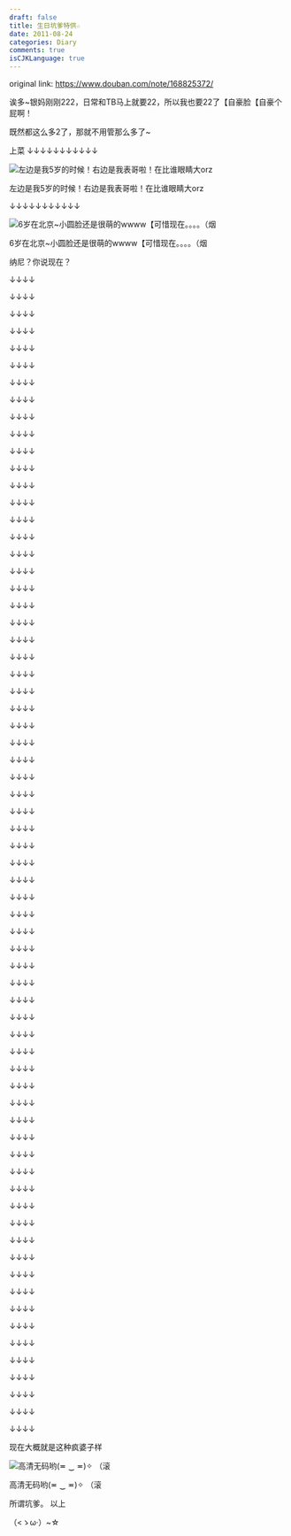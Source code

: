 ```yaml
---
draft: false
title: 生日坑爹特供☆
date: 2011-08-24
categories: Diary
comments: true
isCJKLanguage: true
---
```


original link: https://www.douban.com/note/168825372/

诶多~银妈刚刚222，日常和TB马上就要22，所以我也要22了【自豪脸【自豪个屁啊！

既然都这么多2了，那就不用管那么多了~

上菜
↓↓↓↓↓↓↓↓↓↓↓

![左边是我5岁的时候！右边是我表哥啦！在比谁眼睛大orz](../../assets/images/2011/08/x168825372-1.jpg)

左边是我5岁的时候！右边是我表哥啦！在比谁眼睛大orz



↓↓↓↓↓↓↓↓↓↓↓

![6岁在北京~小圆脸还是很萌的wwww【可惜现在。。。。（烟](../../assets/images/2011/08/x168825372-2.jpg)

6岁在北京~小圆脸还是很萌的wwww【可惜现在。。。。（烟




纳尼？你说现在？

↓↓↓↓

↓↓↓↓

↓↓↓↓

↓↓↓↓

↓↓↓↓

↓↓↓↓

↓↓↓↓

↓↓↓↓

↓↓↓↓

↓↓↓↓

↓↓↓↓

↓↓↓↓

↓↓↓↓

↓↓↓↓

↓↓↓↓

↓↓↓↓

↓↓↓↓

↓↓↓↓

↓↓↓↓

↓↓↓↓

↓↓↓↓

↓↓↓↓

↓↓↓↓

↓↓↓↓

↓↓↓↓

↓↓↓↓

↓↓↓↓

↓↓↓↓

↓↓↓↓

↓↓↓↓

↓↓↓↓

↓↓↓↓

↓↓↓↓

↓↓↓↓

↓↓↓↓

↓↓↓↓

↓↓↓↓

↓↓↓↓

↓↓↓↓

↓↓↓↓

↓↓↓↓

↓↓↓↓

↓↓↓↓

↓↓↓↓

↓↓↓↓

↓↓↓↓

↓↓↓↓

↓↓↓↓

↓↓↓↓

↓↓↓↓

↓↓↓↓

↓↓↓↓

↓↓↓↓

↓↓↓↓

↓↓↓↓

↓↓↓↓

↓↓↓↓

↓↓↓↓

↓↓↓↓

↓↓↓↓

↓↓↓↓

↓↓↓↓

↓↓↓↓

↓↓↓↓

↓↓↓↓

↓↓↓↓

↓↓↓↓

↓↓↓↓


现在大概就是这种疯婆子样

![高清无码哟(≖ ‿ ≖)✧ （滚](../../assets/images/2011/08/x168825372-3.jpg)

高清无码哟(≖ ‿ ≖)✧ （滚




所谓坑爹。
以上

（<ゝω·）~☆
